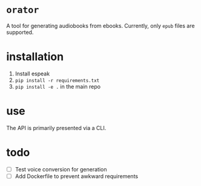 # `orator`

A tool for generating audiobooks from ebooks. Currently, only `epub` files are supported.

# installation
1. Install espeak
2. `pip install -r requirements.txt`
3. `pip install -e .` in the main repo

# use
The API is primarily presented via a CLI.

# todo
- [ ] Test voice conversion for generation
- [ ] Add Dockerfile to prevent awkward requirements
